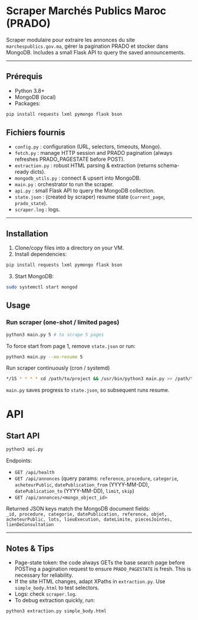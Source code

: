 # Scraper Marchés Publics Maroc (PRADO)

Scraper modulaire pour extraire les annonces du site `marchespublics.gov.ma`, gérer la pagination PRADO et stocker dans MongoDB.
Includes a small Flask API to query the saved announcements.

---

## Prérequis

- Python 3.8+
- MongoDB (local)
- Packages:
```bash
pip install requests lxml pymongo flask bson
```
## Fichiers fournis

- `config.py` : configuration (URL, selectors, timeouts, Mongo).
- `fetch.py` : manage HTTP session and PRADO pagination (always refreshes PRADO_PAGESTATE before POST).
- `extraction.py` : robust HTML parsing & extraction (returns schema-ready dicts).
- `mongodb_utils.py` : connect & upsert into MongoDB.
- `main.py` : orchestrator to run the scraper.
- `api.py` : small Flask API to query the MongoDB collection.
- `state.json` : (created by scraper) resume state (`current_page`, `prado_state`).
- `scraper.log` : logs.

---
## Installation
1. Clone/copy files into a directory on your VM.
2. Install dependencies:
```bash
pip install requests lxml pymongo flask bson
```
3. Start MongoDB:
```bash
sudo systemctl start mongod
```
## Usage
### Run scraper (one-shot / limited pages)
```bash
python3 main.py 5 # to scrape 5 pages
```
To force start from page 1, remove `state.json` or run:
```bash
python3 main.py --no-resume 5
```

Run scraper continuously (cron / systemd)
```bash
*/15 * * * * cd /path/to/project && /usr/bin/python3 main.py >> /path/to/project/scraper.log 2>&1
```
`main.py` saves progress to `state.json`, so subsequent runs resume.

# API
## Start API
```bash
python3 api.py
```
Endpoints:
- `GET /api/health`
- `GET /api/annonces` (query params: `reference`, `procedure`, `categorie`, `acheteurPublic`, `datePublication_from` (YYYY-MM-DD), `datePublication_to` (YYYY-MM-DD), `limit`, `skip`)
- `GET /api/annonces/<mongo_object_id>`

Returned JSON keys match the MongoDB document fields:  
`_id, procedure, categorie, datePublication, reference, objet, acheteurPublic, lots, lieuExecution, dateLimite, piecesJointes, lienDeConsultation`

---
## Notes & Tips
- Page-state token: the code always GETs the base search page before POSTing a pagination request to ensure `PRADO_PAGESTATE` is fresh. This is necessary for reliability.
- If the site HTML changes, adapt XPaths in `extraction.py`. Use `simple_body.html` to test selectors.
- Logs: check `scraper.log`.
- To debug extraction quickly, run:
```bash
python3 extraction.py simple_body.html
```
